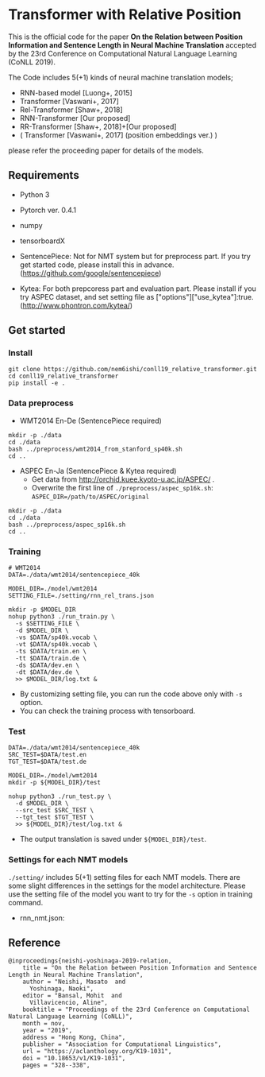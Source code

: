 # Transformer with Relative Position

This is the official code for the paper **On the Relation between Position Information and Sentence Length in Neural Machine Translation** accepted by the 23rd Conference on Computational Natural Language Learning (CoNLL 2019).

The Code includes 5(+1) kinds of neural machine translation models;
- RNN-based model [Luong+, 2015]
- Transformer [Vaswani+, 2017]
- Rel-Transformer [Shaw+, 2018]
- RNN-Transformer [Our proposed]
- RR-Transformer [Shaw+, 2018]+[Our proposed]
- ( Transformer [Vaswani+, 2017] (position embeddings ver.) )

please refer the proceeding paper for details of the models.

## Requirements
- Python 3
- Pytorch ver. 0.4.1
- numpy
- tensorboardX

- SentencePiece: Not for NMT system but for preprocess part. If you try get started code, please install this in advance. (https://github.com/google/sentencepiece)
- Kytea: For both prepcoress part and evaluation part. Please install if you try ASPEC dataset, and set setting file as ["options"]["use_kytea"]:true.(http://www.phontron.com/kytea/)


## Get started
### Install
```
git clone https://github.com/nem6ishi/conll19_relative_transformer.git
cd conll19_relative_transformer
pip install -e .
```

### Data preprocess

- WMT2014 En-De (SentencePiece required)
```
mkdir -p ./data
cd ./data
bash ../preprocess/wmt2014_from_stanford_sp40k.sh
cd ..
```


- ASPEC En-Ja (SentencePiece & Kytea required)
    - Get data from http://orchid.kuee.kyoto-u.ac.jp/ASPEC/ .
    - Overwrite the first line of `./preprocess/aspec_sp16k.sh`:  `ASPEC_DIR=/path/to/ASPEC/original`
```
mkdir -p ./data
cd ./data
bash ../preprocess/aspec_sp16k.sh
cd ..
```

### Training
```
# WMT2014
DATA=./data/wmt2014/sentencepiece_40k

MODEL_DIR=./model/wmt2014
SETTING_FILE=./setting/rnn_rel_trans.json

mkdir -p $MODEL_DIR
nohup python3 ./run_train.py \
  -s $SETTING_FILE \
  -d $MODEL_DIR \
  -vs $DATA/sp40k.vocab \
  -vt $DATA/sp40k.vocab \
  -ts $DATA/train.en \
  -tt $DATA/train.de \
  -ds $DATA/dev.en \
  -dt $DATA/dev.de \
  >> $MODEL_DIR/log.txt &
```
- By customizing setting file, you can run the code above only with `-s` option.
- You can check the training process with tensorboard.


### Test
```
DATA=./data/wmt2014/sentencepiece_40k
SRC_TEST=$DATA/test.en
TGT_TEST=$DATA/test.de

MODEL_DIR=./model/wmt2014
mkdir -p ${MODEL_DIR}/test

nohup python3 ./run_test.py \
  -d $MODEL_DIR \
  --src_test $SRC_TEST \
  --tgt_test $TGT_TEST \
  >> ${MODEL_DIR}/test/log.txt &
```
- The output translation is saved under `${MODEL_DIR}/test`.


### Settings for each NMT models
`./setting/` includes 5(+1) setting files for each NMT models.
There are some slight differences in the settings for the model architecture.
Please use the setting file of the model you want to try for the `-s` option in training command.
- rnn_nmt.json:

## Reference

```
@inproceedings{neishi-yoshinaga-2019-relation,
    title = "On the Relation between Position Information and Sentence Length in Neural Machine Translation",
    author = "Neishi, Masato  and
      Yoshinaga, Naoki",
    editor = "Bansal, Mohit  and
      Villavicencio, Aline",
    booktitle = "Proceedings of the 23rd Conference on Computational Natural Language Learning (CoNLL)",
    month = nov,
    year = "2019",
    address = "Hong Kong, China",
    publisher = "Association for Computational Linguistics",
    url = "https://aclanthology.org/K19-1031",
    doi = "10.18653/v1/K19-1031",
    pages = "328--338",
```
